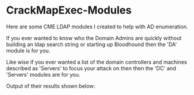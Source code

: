 # CrackMapExec-Modules
Here are some CME LDAP modules I created to help with AD enumeration. 

If you ever wanted to know who the Domain Admins are quickly without building an ldap search string or starting up Bloodhound then the 'DA' module is for you. 

Like wise if you ever wanted a list of the domain controllers and machines described as 'Servers' to focus your attack on then then the 'DC' and 'Servers' modules are for you. 

Output of their results shown below:



